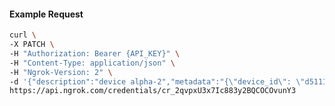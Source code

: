 <!-- Code generated for API Clients. DO NOT EDIT. -->

#### Example Request

```bash
curl \
-X PATCH \
-H "Authorization: Bearer {API_KEY}" \
-H "Content-Type: application/json" \
-H "Ngrok-Version: 2" \
-d '{"description":"device alpha-2","metadata":"{\"device_id\": \"d5111ba7-0cc5-4ba3-8398-e6c79e4e89c2\"}"}' \
https://api.ngrok.com/credentials/cr_2qvpxU3x7Ic883y2BQCOCOvunY3
```
